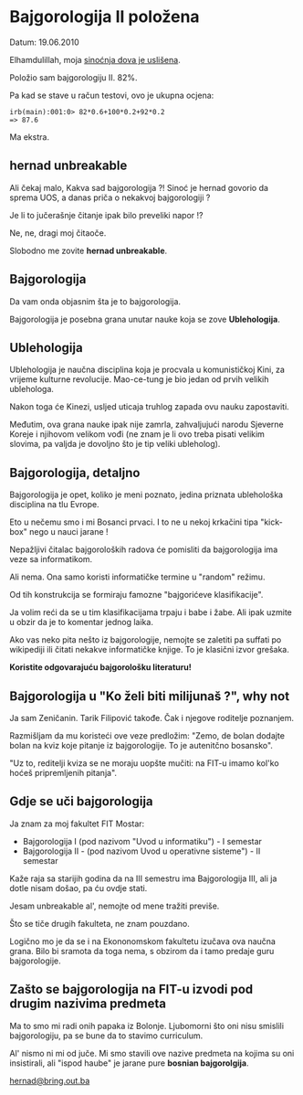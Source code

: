 # Bajgorologija II položena

Datum: 19.06.2010

Elhamdulillah, moja [sinoćnja dova je uslišena](http://github.com/hernad/blog/blob/master/articles/uos-knjiga-1-procitana-20100618.markdown).

Položio sam bajgorologiju II. 82%.

Pa kad se stave u račun testovi, ovo je ukupna ocjena:

    irb(main):001:0> 82*0.6+100*0.2+92*0.2
    => 87.6

Ma ekstra.

## hernad unbreakable

Ali čekaj malo, Kakva sad bajgorologija ?! Sinoć je hernad govorio da sprema UOS, a danas priča o nekakvoj bajgorologiji ?

Je li to jučerašnje čitanje ipak bilo preveliki napor !?

Ne, ne, dragi moj čitaoče.

Slobodno me zovite **hernad unbreakable**.

## Bajgorologija

Da vam onda objasnim šta je to bajgorologija.

Bajgorologija je posebna grana unutar nauke koja se zove **Ublehologija**.

## Ublehologija

Ublehologija je naučna disciplina koja je procvala u komunističkoj Kini, za vrijeme kulturne revolucije.
Mao-ce-tung je bio jedan od prvih velikih ublehologa.

Nakon toga će Kinezi, usljed uticaja truhlog zapada ovu nauku zapostaviti.

Međutim, ova grana nauke ipak nije zamrla, zahvaljujući narodu Sjeverne Koreje i njihovom velikom vođi (ne znam je li ovo treba pisati velikim slovima, pa valjda je dovoljno što je tip veliki ubleholog).

## Bajgorologija, detaljno

Bajgorologija je opet, koliko je meni poznato, jedina priznata ublehološka disciplina na tlu Evrope.

Eto u nečemu smo i mi Bosanci prvaci. I to ne u nekoj krkačini tipa "kick-box" nego u nauci jarane !

Nepažljivi čitalac bajgoroloških radova će pomisliti da bajgorologija ima veze sa informatikom.

Ali nema. Ona samo koristi informatičke termine u "random" režimu.

Od tih konstrukcija se formiraju famozne "bajgorićeve klasifikacije". 

Ja volim reći da se u tim klasifikacijama trpaju i babe i žabe. Ali ipak uzmite u obzir da je to komentar jednog laika.

Ako vas neko pita nešto iz bajgorologije, nemojte se zaletiti pa suffati po wikipediji ili čitati nekakve informatičke knjige. To je klasični izvor grešaka.

**Koristite odgovarajuću bajgorološku literaturu!**

## Bajgorologija u "Ko želi biti milijunaš ?", why not

Ja sam Zeničanin. Tarik Filipović takođe. Čak i njegove roditelje poznanjem.

Razmišljam da mu koristeći ove veze predložim: "Zemo, de bolan dodajte bolan na kviz koje pitanje iz bajgorologije. To je autenitčno bosansko".

"Uz to, reditelji kviza se ne moraju uopšte mučiti: na FIT-u imamo kol'ko hoćeš pripremljenih pitanja".

## Gdje se uči bajgorologija

Ja znam za moj fakultet FIT Mostar:
 * Bajgorologija I  (pod nazivom "Uvod u informatiku") - I semestar
 * Bajgorologija II - (pod nazivom Uvod u operativne sisteme") - II semestar

Kaže raja sa starijih godina da na III semestru ima Bajgorologija III, ali ja dotle nisam došao, pa ću ovdje stati. 

Jesam unbreakable al', nemojte od mene tražiti previše.

Što se tiče drugih fakulteta, ne znam pouzdano.

Logično mo je da se i na Ekononomskom fakultetu izučava ova naučna grana. Bilo bi sramota da toga nema, s obzirom da i tamo predaje guru bajgorologije.

## Zašto se bajgorologija na FIT-u izvodi pod drugim nazivima predmeta

Ma to smo mi radi onih papaka iz Bolonje. Ljubomorni što oni nisu smislili bajgorologiju, pa se bune da to stavimo curriculum.

Al' nismo ni mi od juče. Mi smo stavili ove nazive predmeta na kojima su oni insistirali, ali "ispod haube" je jarane pure **bosnian bajgorolgija**.



hernad@bring.out.ba





